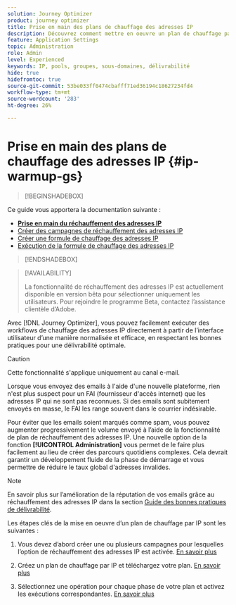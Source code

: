 ```yaml
---
solution: Journey Optimizer
product: journey optimizer
title: Prise en main des plans de chauffage des adresses IP
description: Découvrez comment mettre en oeuvre un plan de chauffage par IP
feature: Application Settings
topic: Administration
role: Admin
level: Experienced
keywords: IP, pools, groupes, sous-domaines, délivrabilité
hide: true
hidefromtoc: true
source-git-commit: 53be033ff0474cbafff71ed36194c18627234fd4
workflow-type: tm+mt
source-wordcount: '283'
ht-degree: 26%

---
```


# Prise en main des plans de chauffage des adresses IP {#ip-warmup-gs}

<!--
>[!CONTEXTUALHELP]
>id="ajo_admin_ip_warmup_plan"
>title="Define your IP warmup plan"
>abstract="You can perform IP warmup workflows directly from the Journey Optimizer interface in a standardized and efficient way that follows the best practices for optimal deliverability."
-->

>[!BEGINSHADEBOX]

Ce guide vous apportera la documentation suivante :

* **[Prise en main du réchauffement des adresses IP](ip-warmup-gs.md)**
* [Créer des campagnes de réchauffement des adresses IP](ip-warmup-campaign.md)
* [Créer une formule de chauffage des adresses IP](ip-warmup-plan.md)
* [Exécution de la formule de chauffage des adresses IP](ip-warmup-running.md)

>[!ENDSHADEBOX]

>[!AVAILABILITY]
>
>La fonctionnalité de réchauffement des adresses IP est actuellement disponible en version bêta pour sélectionner uniquement les utilisateurs. Pour rejoindre le programme Beta, contactez l’assistance clientèle d’Adobe.

Avec [!DNL Journey Optimizer], vous pouvez facilement exécuter des workflows de chauffage des adresses IP directement à partir de l’interface utilisateur d’une manière normalisée et efficace, en respectant les bonnes pratiques pour une délivrabilité optimale.

>[!CAUTION]
>
>Cette fonctionnalité s&#39;applique uniquement au canal e-mail.

Lorsque vous envoyez des emails à l&#39;aide d&#39;une nouvelle plateforme, rien n&#39;est plus suspect pour un FAI (fournisseur d&#39;accès internet) que les adresses IP qui ne sont pas reconnues. Si des emails sont subitement envoyés en masse, le FAI les range souvent dans le courrier indésirable.

Pour éviter que les emails soient marqués comme spam, vous pouvez augmenter progressivement le volume envoyé à l’aide de la fonctionnalité de plan de réchauffement des adresses IP. Une nouvelle option de la fonction **[!UICONTROL Administration]** vous permet de le faire plus facilement au lieu de créer des parcours quotidiens complexes. Cela devrait garantir un développement fluide de la phase de démarrage et vous permettre de réduire le taux global d&#39;adresses invalides.

>[!NOTE]
>
>En savoir plus sur l’amélioration de la réputation de vos emails grâce au réchauffement des adresses IP dans la section [Guide des bonnes pratiques de délivrabilité](https://experienceleague.adobe.com/docs/deliverability-learn/deliverability-best-practice-guide/additional-resources/generic-resources/increase-reputation-with-ip-warming.html?lang=fr).

<!--
Benefits

* Standardization on Campaign which will be easy for practitioners too > why?

* No more pain of creating queries, audiences and testing those as system will create the audiences. 

* Ease of excluding domains and changing the plan with help of simple toggles to exclude OR by editing numbers inline or create new phases or reupload plan if drastic change. No more pain of editing audience definitions, journey conditions

* There is an expectation that with this, it will ease around 30% of effort and will be much better experience for consultant/partner/practitioner - right from planning to execution to reporting
-->

Les étapes clés de la mise en oeuvre d’un plan de chauffage par IP sont les suivantes :

1. Vous devez d’abord créer une ou plusieurs campagnes pour lesquelles l’option de réchauffement des adresses IP est activée. [En savoir plus](ip-warmup-campaign.md) <!--this is usually done by a marketer persona??)-->

1. Créez un plan de chauffage par IP et téléchargez votre plan. [En savoir plus](ip-warmup-plan.md) <!--this is usually done by a deliverability consultant??-->

1. Sélectionnez une opération pour chaque phase de votre plan et activez les exécutions correspondantes. [En savoir plus](ip-warmup-running.md)
